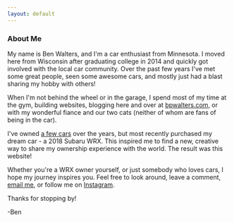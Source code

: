 ```yaml
---
layout: default
---
```


<section id="about-me">
    <section id="intro" class="is-intro-section">
        <div class="background-image-wrapper is-dark">
            <div class="is-opaque" style="background-image: url('https://assets.bpwalters.com/images/bens_car_blog/me.jpg');"></div>
        </div>
        <div class="container has-middle-text">
            <div class="item flex-100">
                <div class="intro-title">
                    <h1>About Me</h1>
                </div>
            </div>
        </div>
    </section>
    <section id="details">
        <div class="container">
            <div class="item flex-100">
                <p><span class="is-first-letter">M</span>y name is Ben Walters, and I'm a car enthusiast from Minnesota.  I moved here from Wisconsin after graduating college in 2014 and quickly got involved with the local car community.  Over the past few years I've met some great people, seen some awesome cars, and mostly just had a blast sharing my hobby with others!</p>
                <p>When I'm not behind the wheel or in the garage, I spend most of my time at the gym, building websites, blogging here and over at <a href="https://bpwalters.com" target="blank">bpwalters.com</a>, or with my wonderful fiance and our two cats (neither of whom are fans of being in the car).</p>
                <p>I've owned <a href="/garage">a few cars</a> over the years, but most recently purchased my dream car - a 2018 Subaru WRX.  This inspired me to find a new, creative way to share my ownership experience with the world.  The result was this website!</p>
                <p>Whether you're a WRX owner yourself, or just somebody who loves cars, I hope my journey inspires you.  Feel free to look around, leave a comment, <a href="mailto:contact@benscarblog.com">email me</a>, or follow me on <a href="https://www.instagram.com/benscarblog/">Instagram</a>.</p>
                <p>Thanks for stopping by!</p>
                <p>-Ben</p>
            </div>
        </div>
    </section>
</section>